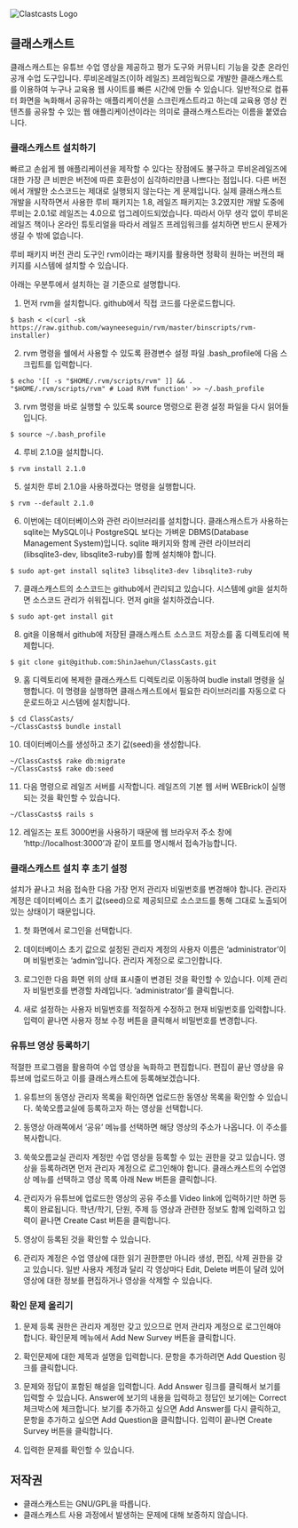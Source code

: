 ![Clastcasts Logo](https://raw.github.com/ShinJaehun/ClassCasts/master/app/assets/images/classcasts.png)

## 클래스캐스트

클래스캐스트는 유튜브 수업 영상을 제공하고  평가 도구와 커뮤니티 기능을 갖춘 온라인 공개 수업 도구입니다. 루비온레일즈(이하 레일즈) 프레임웍으로 개발한  클래스캐스트를 이용하여 누구나 교육용 웹 사이트를 빠른 시간에 만들 수 있습니다. 일반적으로 컴퓨터 화면을 녹화해서 공유하는 애플리케이션을 스크린캐스트라고 하는데 교육용 영상 컨텐츠를 공유할 수 있는 웹 애플리케이션이라는 의미로 클래스캐스트라는 이름을 붙였습니다.

### 클래스캐스트 설치하기

빠르고 손쉽게 웹 애플리케이션을 제작할 수 있다는 장점에도 불구하고 루비온레일즈에 대한 가장 큰 비판은 버전에 따른 호환성이 심각하리만큼 나쁘다는 점입니다. 다른 버전에서 개발한 소스코드는 제대로 실행되지 않는다는 게 문제입니다. 실제 클래스캐스트 개발을 시작하면서 사용한 루비 패키지는 1.8, 레일즈 패키지는 3.2였지만 개발 도중에 루비는 2.0.1로 레일즈는 4.0으로 업그레이드되었습니다. 따라서 아무 생각 없이 루비온레일즈 책이나 온라인 튜토리얼을 따라서 레일즈 프레임워크를 설치하면 반드시 문제가 생길 수 밖에 없습니다.

루비 패키지 버전 관리 도구인 rvm이라는 패키지를 활용하면 정확히 원하는 버전의 패키지를 시스템에 설치할 수 있습니다.

아래는 우분투에서 설치하는 걸 기준으로 설명합니다.

1. 먼저 rvm을 설치합니다. github에서 직접 코드를 다운로드합니다.
```console
$ bash < <(curl -sk https://raw.github.com/wayneeseguin/rvm/master/binscripts/rvm-installer)
```

2. rvm 명령을 쉘에서 사용할 수 있도록 환경변수 설정 파일 .bash_profile에 다음 스크립트를 입력합니다.
```console
$ echo '[[ -s "$HOME/.rvm/scripts/rvm" ]] && . "$HOME/.rvm/scripts/rvm" # Load RVM function' >> ~/.bash_profile
```

3. rvm 명령을 바로 실행할 수 있도록 source 명령으로 환경 설정 파일을 다시 읽어들입니다.
```console
$ source ~/.bash_profile
```

4. 루비 2.1.0을 설치합니다. 
```console
$ rvm install 2.1.0
```

5. 설치한 루비 2.1.0을 사용하겠다는 명령을 실행합니다.
```console
$ rvm --default 2.1.0
```

6. 이번에는 데이터베이스와 관련 라이브러리를 설치합니다. 클래스캐스트가 사용하는 sqlite는 MySQL이나 PostgreSQL 보다는 가벼운 DBMS(Database Management System)입니다. sqlite 패키지와 함께 관련 라이브러리(libsqlite3-dev, libsqlite3-ruby)를 함께 설치해야 합니다.
```console
$ sudo apt-get install sqlite3 libsqlite3-dev libsqlite3-ruby
```

7. 클래스캐스트의 소스코드는 github에서 관리되고 있습니다. 시스템에 git을 설치하면 소스코드 관리가 쉬워집니다. 먼저 git을 설치하겠습니다.
```console
$ sudo apt-get install git
```

8. git을 이용해서 github에 저장된 클래스캐스트 소스코드 저장소를 홈 디렉토리에 복제합니다.
```console
$ git clone git@github.com:ShinJaehun/ClassCasts.git
```

9. 홈 디렉토리에 복제한 클래스캐스트 디렉토리로 이동하여 budle install 명령을 실행합니다. 이 명령을 실행하면 클래스캐스트에서 필요한 라이브러리를 자동으로 다운로드하고 시스템에 설치합니다.
```console
$ cd ClassCasts/
~/ClassCasts$ bundle install
```

10. 데이터베이스를 생성하고 초기 값(seed)을 생성합니다.
```console
~/ClassCasts$ rake db:migrate
~/ClassCasts$ rake db:seed
```

11. 다음 명령으로 레일즈 서버를 시작합니다. 레일즈의 기본 웹 서버 WEBrick이 실행되는 것을 확인할 수 있습니다.
```console
~/ClassCasts$ rails s
```

12. 레일즈는 포트 3000번을 사용하기 때문에 웹 브라우저 주소 창에 ‘http://localhost:3000’과 같이 포트를 명시해서 접속가능합니다.


### 클래스캐스트 설치 후 초기 설정

설치가 끝나고 처음 접속한 다음 가장 먼저 관리자 비밀번호를 변경해야 합니다. 관리자 계정은 데이터베이스 초기 값(seed)으로 제공되므로 소스코드를 통해 그대로 노출되어 있는 상태이기 때문입니다.

1. 첫 화면에서 로그인을 선택합니다.

2. 데이터베이스 초기 값으로 설정된 관리자 계정의 사용자 이름은 ‘administrator’이며 비밀번호는 ‘admin’입니다. 관리자 계정으로 로그인합니다.

3. 로그인한 다음 화면 위의 상태 표시줄이 변경된 것을 확인할 수 있습니다. 이제 관리자 비밀번호를 변경할 차례입니다. ‘administrator’를 클릭합니다.

4. 새로 설정하는 사용자 비밀번호를 적절하게 수정하고 현재 비밀번호를 입력합니다. 입력이 끝나면 사용자 정보 수정 버튼을 클릭해서 비밀번호를 변경합니다.


### 유튜브 영상 등록하기

적절한 프로그램을 활용하여 수업 영상을 녹화하고 편집합니다. 편집이 끝난 영상을 유튜브에 업로드하고 이를 클래스캐스트에 등록해보겠습니다.

1. 유튜브의 동영상 관리자 목록을 확인하면 업로드한 동영상 목록을 확인할 수 있습니다. 쑥쑥오름교실에 등록하고자 하는 영상을 선택합니다.

2. 동영상 아래쪽에서 ‘공유’ 메뉴를 선택하면 해당 영상의 주소가 나옵니다. 이 주소를 복사합니다.

3. 쑥쑥오름교실 관리자 계정만 수업 영상을 등록할 수 있는 권한을 갖고 있습니다. 영상을 등록하려면 먼저 관리자 계정으로 로그인해야 합니다. 클래스캐스트의 수업영상 메뉴를 선택하고 영상 목록 아래 New 버튼을 클릭합니다.

4. 관리자가 유튜브에 업로드한 영상의 공유 주소를 Video link에 입력하기만 하면 등록이 완료됩니다. 학년/학기, 단원, 주제 등 영상과 관련한 정보도 함께 입력하고 입력이 끝나면 Create Cast 버튼을 클릭합니다.

5. 영상이 등록된 것을 확인할 수 있습니다.

6. 관리자 계정은 수업 영상에 대한 읽기 권한뿐만 아니라 생성, 편집, 삭제 권한을 갖고 있습니다. 일반 사용자 계정과 달리 각 영상마다 Edit, Delete 버튼이 달려 있어 영상에 대한 정보를 편집하거나 영상을 삭제할 수 있습니다.

### 확인 문제 올리기


1. 문제 등록 권한은 관리자 계정만 갖고 있으므로 먼저 관리자 계정으로 로그인해야 합니다. 확인문제 메뉴에서 Add New Survey 버튼을 클릭합니다.

2. 확인문제에 대한 제목과 설명을 입력합니다. 문항을 추가하려면 Add Question 링크를 클릭합니다.

3. 문제와 정답이 포함된 해설을 입력합니다. Add Answer 링크를 클릭해서 보기를 입력할 수 있습니다. Answer에 보기의 내용을 입력하고 정답인 보기에는 Correct 체크박스에 체크합니다. 보기를 추가하고 싶으면 Add Answer를 다시 클릭하고, 문항을 추가하고 싶으면 Add Question을 클릭합니다. 입력이 끝나면 Create Survey 버튼을 클릭합니다.

4. 입력한 문제를 확인할 수 있습니다.

## 저작권

* 클래스캐스트는 GNU/GPL을 따릅니다.
* 클래스캐스트 사용 과정에서 발생하는 문제에 대해 보증하지 않습니다.
